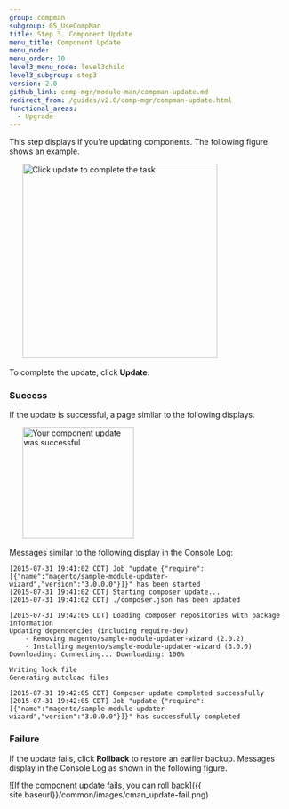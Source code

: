 ```yaml
---
group: compman
subgroup: 05_UseCompMan
title: Step 3. Component Update
menu_title: Component Update
menu_node:
menu_order: 10
level3_menu_node: level3child
level3_subgroup: step3
version: 2.0
github_link: comp-mgr/module-man/compman-update.md
redirect_from: /guides/v2.0/comp-mgr/compman-update.html
functional_areas:
  - Upgrade
---
```


This step displays if you're updating components. The following figure shows an example.

&nbsp;&nbsp;&nbsp;&nbsp;&nbsp;&nbsp;<img src="{{ site.baseurl}}/common/images/cman_update-step.png" width="350px" alt="Click update to complete the task">

To complete the update, click **Update**. 

### Success
If the update is successful, a page similar to the following displays.

&nbsp;&nbsp;&nbsp;&nbsp;&nbsp;&nbsp;<img src="{{ site.baseurl}}/common/images/cman_update-success.png" width="200px" alt="Your component update was successful">

Messages similar to the following display in the Console Log:

	[2015-07-31 19:41:02 CDT] Job "update {"require":[{"name":"magento/sample-module-updater-wizard","version":"3.0.0.0"}]}" has been started
	[2015-07-31 19:41:02 CDT] Starting composer update...
	[2015-07-31 19:41:02 CDT] ./composer.json has been updated

	[2015-07-31 19:42:05 CDT] Loading composer repositories with package information
	Updating dependencies (including require-dev)
		- Removing magento/sample-module-updater-wizard (2.0.2)
		- Installing magento/sample-module-updater-wizard (3.0.0)
	Downloading: Connecting... Downloading: 100%

	Writing lock file
	Generating autoload files

	[2015-07-31 19:42:05 CDT] Composer update completed successfully
	[2015-07-31 19:42:05 CDT] Job "update {"require":[{"name":"magento/sample-module-updater-wizard","version":"3.0.0.0"}]}" has successfully completed

### Failure
If the update fails, click **Rollback** to restore an earlier backup. Messages display in the Console Log as shown in the following figure.

![If the component update fails, you can roll back]({{ site.baseurl}}/common/images/cman_update-fail.png)



